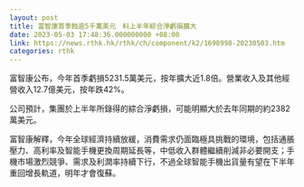 ```yaml
---
layout: post
title: 富智康首季蝕逾5千萬美元　料上半年綜合淨虧損擴大
date: 2023-05-03 17:48:36.000000000 +08:00
link: https://news.rthk.hk/rthk/ch/component/k2/1698998-20230503.htm
categories: rthk
---
```


富智康公布，今年首季虧損5231.5萬美元，按年擴大近1.8倍。營業收入及其他經營收入12.7億美元，按年跌42%。

公司預計，集團於上半年所錄得的綜合淨虧損，可能明顯大於去年同期的約2382萬美元。

富智康解釋，今年全球經濟持續放緩，消費需求仍面臨極具挑戰的環境，包括通脹壓力、高利率及智能手機更換周期延長等，中低收入群體繼續削減非必要開支；手機市場激烈競爭、需求及利潤率持續下行，不過全球智能手機出貨量有望在下半年重回增長軌道，明年才會復蘇。
